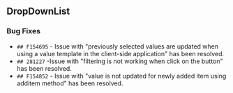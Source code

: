 ##  DropDownList

###    Bug Fixes

- `## F154695` - Issue with "previously selected values are updated when using a value template in the client-side application" has been resolved.
- `## 281227` -Issue with "filtering is not working when click on the button" has been resolved.
- `## F154852` - Issue with "value is not updated for newly added item using additem method" has been resolved.
